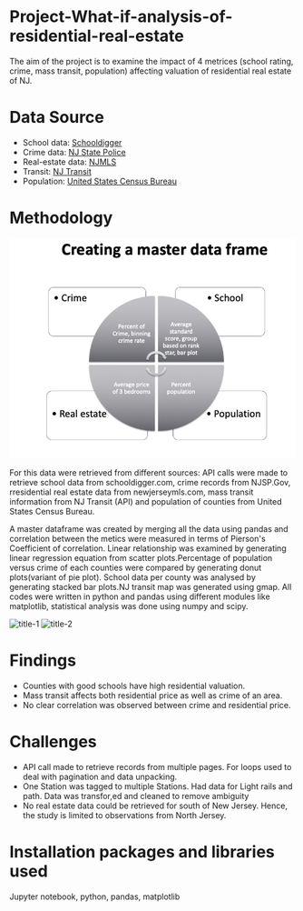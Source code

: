 # Project-What-if-analysis-of-residential-real-estate
The aim of the project is to examine the impact of 4 metrices (school rating, crime, mass transit, population) affecting valuation of  residential real estate of NJ.

# Data Source
* School data: [Schooldigger](https://www.schooldigger.com/)
* Crime data: [NJ State Police](https://www.njsp.org/)
* Real-estate data: [NJMLS](https://www.newjerseymls.com/)
* Transit: [NJ Transit](https://www.njtransit.com/hp/hp_servlet.srv?hdnPageAction=HomePageTo)
* Population: [United States Census Bureau](http://www.census.gov/)

# Methodology
![method](https://github.com/Harmeet2504/Project-What-if-analysis-of-residential-real-estate/blob/master/Screen%20Shot%202020-02-22%20at%208.26.24%20AM.png)

For this data were retrieved from different sources: API calls were made to retrieve school data from schooldigger.com, crime records from NJSP.Gov, rresidential real estate data from newjerseymls.com, mass transit information from NJ Transit (API) and population of counties from United States Census Bureau.

A master dataframe was created by merging all the data using pandas and correlation between the metics were measured in terms of Pierson's Coefficient of correlation. Linear relationship was examined by generating linear regression equation from scatter plots.Percentage of population versus crime of each counties were compared by generating donut plots(variant of pie plot). School data per county was analysed by generating stacked bar plots.NJ transit map was generated using gmap. All codes were written in python and pandas using different modules like matplotlib, statistical analysis was done using numpy and scipy.

![](image1.png "title-1") ![](image2.png "title-2")

# Findings
* Counties with good schools have high residential valuation.
* Mass transit affects both residential price as well as crime of an area.
* No clear correlation was observed between crime and residential price.

# Challenges
* API call made to retrieve records from  multiple pages. For loops used to deal with pagination and data unpacking.
* One Station was tagged to multiple Stations. Had data for Light rails and path. Data was transfor,ed and cleaned to remove ambiguity
* No real estate data could be retrieved for south of New Jersey. Hence, the study is limited to observations from North Jersey.

# Installation packages and libraries used
Jupyter notebook, python, pandas, matplotlib




